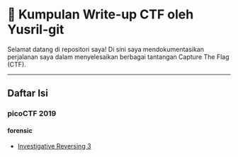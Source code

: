 # 🚩 Kumpulan Write-up CTF oleh Yusril-git

Selamat datang di repositori saya! Di sini saya mendokumentasikan perjalanan saya dalam menyelesaikan berbagai tantangan Capture The Flag (CTF).

---

## Daftar Isi

### picoCTF 2019

####  forensic
- [Investigative Reversing 3](./Investigative%20Reversing%203/)